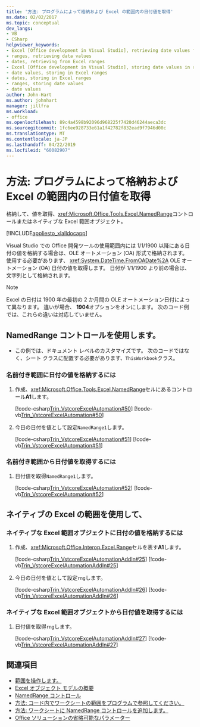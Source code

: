 ```yaml
---
title: '方法: プログラムによって格納および Excel の範囲内の日付値を取得'
ms.date: 02/02/2017
ms.topic: conceptual
dev_langs:
- VB
- CSharp
helpviewer_keywords:
- Excel [Office development in Visual Studio], retrieving date values from ranges
- ranges, retrieving data values
- dates, retrieving from Excel ranges
- Excel [Office development in Visual Studio], storing date values in ranges
- date values, storing in Excel ranges
- dates, storing in Excel ranges
- ranges, storing date values
- date values
author: John-Hart
ms.author: johnhart
manager: jillfra
ms.workload:
- office
ms.openlocfilehash: 89c4a4598b92096d968225f7420d46244aeca3dc
ms.sourcegitcommit: 1fc6ee928733e61a1f42782f832ead9f7946d00c
ms.translationtype: MT
ms.contentlocale: ja-JP
ms.lasthandoff: 04/22/2019
ms.locfileid: "60082907"
---
```

# <a name="how-to-programmatically-store-and-retrieve-date-values-in-excel-ranges"></a>方法: プログラムによって格納および Excel の範囲内の日付値を取得
  格納して、値を取得、<xref:Microsoft.Office.Tools.Excel.NamedRange>コントロールまたはネイティブな Excel 範囲オブジェクト。

 [!INCLUDE[appliesto_xlalldocapp](../vsto/includes/appliesto-xlalldocapp-md.md)]

 Visual Studio での Office 開発ツールの使用範囲内には 1/1/1900 以降にある日付の値を格納する場合は、OLE オートメーション (OA) 形式で格納されます。 使用する必要があります、 <xref:System.DateTime.FromOADate%2A> OLE オートメーション (OA) 日付の値を取得します。 日付が 1/1/1900 より前の場合は、文字列として格納されます。

> [!NOTE]
>  Excel の日付は 1900 年の最初の 2 か月間の OLE オートメーション日付によって異なります。 違いが場合、 **1904**オプションをオンにします。 次のコード例では、これらの違いは対応していません。

## <a name="use-a-namedrange-control"></a>NamedRange コントロールを使用します。

- この例では、ドキュメント レベルのカスタマイズです。 次のコードではなく、シート クラスに配置する必要があります、`ThisWorkbook`クラス。

### <a name="to-store-a-date-value-in-a-named-range"></a>名前付き範囲に日付の値を格納するには

1. 作成、<xref:Microsoft.Office.Tools.Excel.NamedRange>セルにあるコントロール**A1**します。

     [!code-csharp[Trin_VstcoreExcelAutomation#50](../vsto/codesnippet/CSharp/Trin_VstcoreExcelAutomationCS/Sheet1.cs#50)]
     [!code-vb[Trin_VstcoreExcelAutomation#50](../vsto/codesnippet/VisualBasic/Trin_VstcoreExcelAutomation/Sheet1.vb#50)]

2. 今日の日付を値として設定`NamedRange1`します。

     [!code-csharp[Trin_VstcoreExcelAutomation#51](../vsto/codesnippet/CSharp/Trin_VstcoreExcelAutomationCS/Sheet1.cs#51)]
     [!code-vb[Trin_VstcoreExcelAutomation#51](../vsto/codesnippet/VisualBasic/Trin_VstcoreExcelAutomation/Sheet1.vb#51)]

### <a name="to-retrieve-a-date-value-from-a-named-range"></a>名前付き範囲から日付値を取得するには

1. 日付値を取得`NamedRange1`します。

     [!code-csharp[Trin_VstcoreExcelAutomation#52](../vsto/codesnippet/CSharp/Trin_VstcoreExcelAutomationCS/Sheet1.cs#52)]
     [!code-vb[Trin_VstcoreExcelAutomation#52](../vsto/codesnippet/VisualBasic/Trin_VstcoreExcelAutomation/Sheet1.vb#52)]

## <a name="use-native-excel-ranges"></a>ネイティブの Excel の範囲を使用して、

### <a name="to-store-a-date-value-in-a-native-excel-range-object"></a>ネイティブな Excel 範囲オブジェクトに日付の値を格納するには

1. 作成、<xref:Microsoft.Office.Interop.Excel.Range>セルを表す**A1**します。

     [!code-csharp[Trin_VstcoreExcelAutomationAddIn#25](../vsto/codesnippet/CSharp/trin_vstcoreexcelautomationaddin/ThisAddIn.cs#25)]
     [!code-vb[Trin_VstcoreExcelAutomationAddIn#25](../vsto/codesnippet/VisualBasic/trin_vstcoreexcelautomationaddin/ThisAddIn.vb#25)]

2. 今日の日付を値として設定`rng`します。

     [!code-csharp[Trin_VstcoreExcelAutomationAddIn#26](../vsto/codesnippet/CSharp/trin_vstcoreexcelautomationaddin/ThisAddIn.cs#26)]
     [!code-vb[Trin_VstcoreExcelAutomationAddIn#26](../vsto/codesnippet/VisualBasic/trin_vstcoreexcelautomationaddin/ThisAddIn.vb#26)]

### <a name="to-retrieve-a-date-value-from-a-native-excel-range-object"></a>ネイティブな Excel 範囲オブジェクトから日付値を取得するには

1. 日付値を取得`rng`します。

     [!code-csharp[Trin_VstcoreExcelAutomationAddIn#27](../vsto/codesnippet/CSharp/trin_vstcoreexcelautomationaddin/ThisAddIn.cs#27)]
     [!code-vb[Trin_VstcoreExcelAutomationAddIn#27](../vsto/codesnippet/VisualBasic/trin_vstcoreexcelautomationaddin/ThisAddIn.vb#27)]

## <a name="see-also"></a>関連項目
- [範囲を操作します。](../vsto/working-with-ranges.md)
- [Excel オブジェクト モデルの概要](../vsto/excel-object-model-overview.md)
- [NamedRange コントロール](../vsto/namedrange-control.md)
- [方法: コード内でワークシートの範囲をプログラムで参照してください。](../vsto/how-to-programmatically-refer-to-worksheet-ranges-in-code.md)
- [方法: ワークシートに NamedRange コントロールを追加します。](../vsto/how-to-add-namedrange-controls-to-worksheets.md)
- [Office ソリューションの省略可能なパラメーター](../vsto/optional-parameters-in-office-solutions.md)
